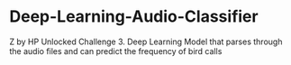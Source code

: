 # Deep-Learning-Audio-Classifier
Z by HP Unlocked Challenge 3. Deep Learning Model that parses through the audio files and can predict the frequency of bird calls
